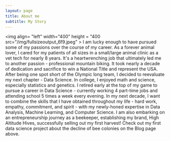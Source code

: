 ```yaml
---
layout: page
title: About me
subtitle: My Story
---
```


<img align= "left" width="400" height = "400 src="/img/fullsizeoutput_6f9.jpeg" > I am lucky enough to have pursued some of my passions over the course of my career. As a forever
animal lover, I cared for my patients of all sizes in a small/large animal clinic as a vet tech for nearly 8 years. It's a heartwrenching job that ultimately led me
to another passion - professional mountain biking. It took nearly a decade of dedication and sacrifice to win a National Title and represent the USA. After being one spot short of the Olympic long team, I decided to reevaluate my next chapter - Data Science. In college, I enjoyed math and science, especially statistics and genetics. I retired early at the top of my game to pursue a career in Data Science - currently working 4 part-time jobs and attending school 5 times a week every evening. In my next decade, I want to combine the skills that I have obtained throughout my life - hard work, empathy, commitment, and spirit - with my newly-honed expertise in Data Analysis, Machine Learning, and Computer Science. I am also embarking on an entrepreneurship journey as a beekeeper, establishing my brand, High Altitude Hives, successfully selling out my first harvest! Check out my first data science project about the decline of bee colonies on the Blog page above. 



